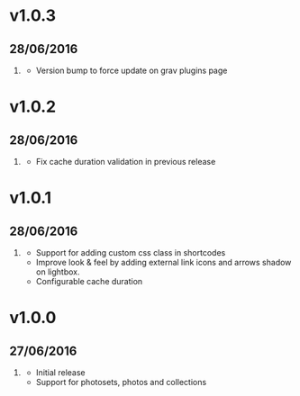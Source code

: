 # v1.0.3
## 28/06/2016

1. [](#new)
    * Version bump to force update on grav plugins page

# v1.0.2
## 28/06/2016

1. [](#new)
    * Fix cache duration validation in previous release

# v1.0.1
## 28/06/2016

1. [](#new)
    * Support for adding custom css class in shortcodes
    * Improve look & feel by adding external link icons and arrows shadow on lightbox.
    * Configurable cache duration

# v1.0.0
## 27/06/2016

1. [](#new)
    * Initial release
    * Support for photosets, photos and collections

